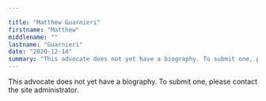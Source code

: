 ```yaml
---

title: "Matthew Guarnieri"
firstname: "Matthew"
middlename: ""
lastname: "Guarnieri"
date: "2020-12-14"
summary: "This advocate does not yet have a biography. To submit one, please contact the site administrator."
---
```

This advocate does not yet have a biography. To submit one, please contact the site administrator.

